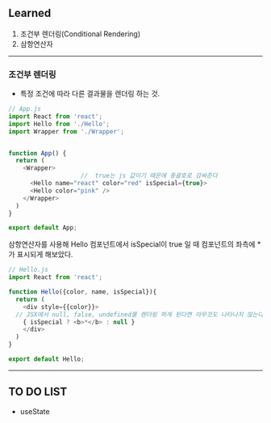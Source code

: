 ## Learned
1. 조건부 렌더링(Conditional Rendering)
2. 삼항연산자

---
### **조건부 렌더링**
- 특정 조건에 따라 다른 결과물을 렌더링 하는 것.

```js
// App.js
import React from 'react';
import Hello from './Hello';
import Wrapper from './Wrapper';


function App() {
  return (
    <Wrapper>
                    //  true는 js 값이기 때문에 중괄호로 감싸준다
      <Hello name="react" color="red" isSpecial={true}>
      <Hello color="pink" />
    </Wrapper>
  )
}

export default App;
```
삼항연산자를 사용해 Hello 컴포넌트에서 isSpecial이  true 일 때 컴포넌트의 좌측에 *가 표시되게 해보았다. 

```js
// Hello.js
import React from 'react';

function Hello({color, name, isSpecial}){
  return (
    <div style={{color}}>
  // JSX에서 null, false, undefined를 렌더링 하게 된다면 아무것도 나타나지 않는다.
    { isSpecial ? <b>*</b> : null }
    </div>
  )
}

export default Hello;
```

---

## TO DO LIST
- useState